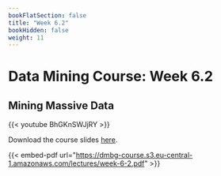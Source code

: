 ```yaml
---
bookFlatSection: false
title: "Week 6.2"
bookHidden: false
weight: 11
---
```


# Data Mining Course: Week 6.2

## Mining Massive Data

{{< youtube BhGKnSWJjRY >}}

Download the course slides [here](https://dmbg-course.s3.eu-central-1.amazonaws.com/lectures/week-6-2.pdf).

{{< embed-pdf url="https://dmbg-course.s3.eu-central-1.amazonaws.com/lectures/week-6-2.pdf" >}}
